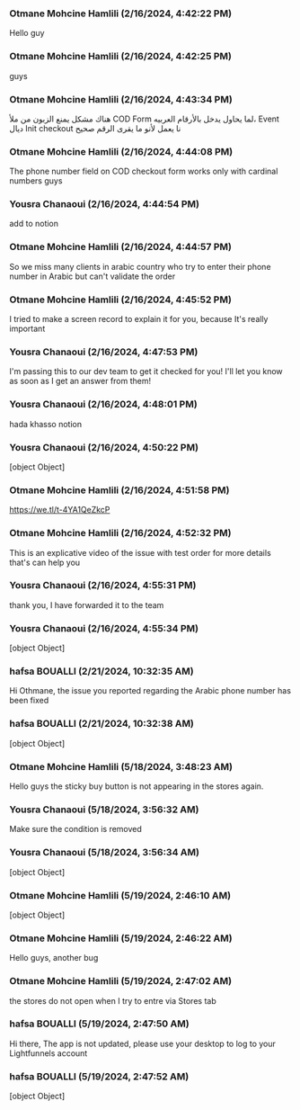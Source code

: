 ### Otmane Mohcine Hamlili (2/16/2024, 4:42:22 PM)

Hello guy

### Otmane Mohcine Hamlili (2/16/2024, 4:42:25 PM)

guys

### Otmane Mohcine Hamlili (2/16/2024, 4:43:34 PM)

هناك مشكل يمنع الزبون من ملأ COD Form لما يحاول يدخل  بالأرقام العربيه، Event ديال Init checkout نا يعمل لأنو ما يقرى الرقم صحيح

### Otmane Mohcine Hamlili (2/16/2024, 4:44:08 PM)

The phone number field on COD checkout form works only with cardinal numbers guys

### Yousra Chanaoui (2/16/2024, 4:44:54 PM)

add to notion

### Otmane Mohcine Hamlili (2/16/2024, 4:44:57 PM)

So we miss many clients in arabic country who try to enter their phone number in Arabic but can't validate the order

### Otmane Mohcine Hamlili (2/16/2024, 4:45:52 PM)

I tried to make a screen record to explain it for you, because It's really important

### Yousra Chanaoui (2/16/2024, 4:47:53 PM)

I'm passing this to our dev team to get it checked for you! I'll let you know as soon as I get an answer from them!

### Yousra Chanaoui (2/16/2024, 4:48:01 PM)

hada khasso notion

### Yousra Chanaoui (2/16/2024, 4:50:22 PM)

[object Object]

### Otmane Mohcine Hamlili (2/16/2024, 4:51:58 PM)

https://we.tl/t-4YA1QeZkcP

### Otmane Mohcine Hamlili (2/16/2024, 4:52:32 PM)

This is an explicative video of the issue with test order for more details that's can help you

### Yousra Chanaoui (2/16/2024, 4:55:31 PM)

thank you, I have forwarded it to the team

### Yousra Chanaoui (2/16/2024, 4:55:34 PM)

[object Object]

### hafsa BOUALLI (2/21/2024, 10:32:35 AM)

Hi Othmane,
the issue you reported regarding the Arabic phone number has been fixed

### hafsa BOUALLI (2/21/2024, 10:32:38 AM)

[object Object]

### Otmane Mohcine Hamlili (5/18/2024, 3:48:23 AM)

Hello guys the sticky buy button is not appearing in the stores again.

### Yousra Chanaoui (5/18/2024, 3:56:32 AM)

Make sure the condition is removed 

### Yousra Chanaoui (5/18/2024, 3:56:34 AM)

[object Object]

### Otmane Mohcine Hamlili (5/19/2024, 2:46:10 AM)

[object Object]

### Otmane Mohcine Hamlili (5/19/2024, 2:46:22 AM)

Hello guys, another bug

### Otmane Mohcine Hamlili (5/19/2024, 2:47:02 AM)

the stores do not open when I try to entre via Stores tab

### hafsa BOUALLI (5/19/2024, 2:47:50 AM)

Hi there, 
The app is not updated, please use your desktop to log to your Lightfunnels account

### hafsa BOUALLI (5/19/2024, 2:47:52 AM)

[object Object]
